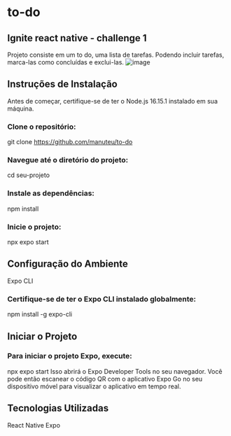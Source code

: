 # to-do
## Ignite react native - challenge 1
Projeto consiste em um to do, uma lista de tarefas. Podendo incluir tarefas, marca-las como concluídas e exclui-las.
![image](https://github.com/manuteu/to-do/assets/74114950/ad141d06-136c-450d-a7e3-c5b517b41ee0)



## Instruções de Instalação
Antes de começar, certifique-se de ter o Node.js 16.15.1 instalado em sua máquina.

### Clone o repositório:

git clone https://github.com/manuteu/to-do

### Navegue até o diretório do projeto:

cd seu-projeto  

### Instale as dependências:

npm install

### Inicie o projeto:

npx expo start

## Configuração do Ambiente
Expo CLI

### Certifique-se de ter o Expo CLI instalado globalmente:

npm install -g expo-cli

## Iniciar o Projeto

### Para iniciar o projeto Expo, execute:

npx expo start
Isso abrirá o Expo Developer Tools no seu navegador. Você pode então escanear o código QR com o aplicativo Expo Go no seu dispositivo móvel para visualizar o aplicativo em tempo real.

## Tecnologias Utilizadas
React Native
Expo
